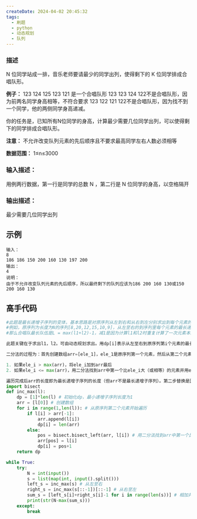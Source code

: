 ```yaml
---
createDate: 2024-04-02 20:45:32
tags:
  - 刷题
  - python
  - 动态规划
  - 队列
---
```

### 描述

N 位同学站成一排，音乐老师要请最少的同学出列，使得剩下的 K 位同学排成合唱队形。

**例子：**
123 124 125 123 121 是一个合唱队形
123 123 124 122不是合唱队形，因为前两名同学身高相等，不符合要求
123 122 121 122不是合唱队形，因为找不到一个同学，他的两侧同学身高递减。

你的任务是，已知所有N位同学的身高，计算最少需要几位同学出列，可以使得剩下的同学排成合唱队形。

**注意：** 不允许改变队列元素的先后顺序且不要求最高同学左右人数必须相等

**数据范围：** 1≤n≤3000

### 输入描述：

用例两行数据，第一行是同学的总数 N ，第二行是 N 位同学的身高，以空格隔开

### 输出描述：

最少需要几位同学出列

## 示例
```0
输入：
8
186 186 150 200 160 130 197 200
输出：
4
说明：
由于不允许改变队列元素的先后顺序，所以最终剩下的队列应该为186 200 160 130或150 200 160 130
```

## 高手代码
```python
#此题是最长递增子序列的变体，基本思路是对原序列从左到右和从右到左分别求出到每个元素的最长递增子序列的长度。
#例如，原序列为长度为N的序列[8,20,12,15,10,9]，从左至右的到序列里每个元素的最长递增子序列为l1=[1,2,2,3,2,2]，从右至左为l2=[1,4,3,3,2,1]，l1+l2=[2,6,5,6,4,3]。
#那么合唱队最长队伍是L = max(l1+l2)-1，减1是因为计算l1和l2时重复计算了一次元素本身。因此最少出列人数为原序列长度N-L。

此题关键在于求出l1，l2。可由动态规划求出。用dp[i]表示从左至右到原序列第i个元素的最长递增子序列的长度，从第i个元素往回遍历更新dp[i]的值。由于每个元素都需要往回遍历一次，时间复杂度是o(n^2)。往回遍历如何更新dp[i]的值在其他题解已有很好的介绍，这里主要写用二分法代替往回遍历的过程，时间复杂度是o(nlogn)。

二分法的过程为：首先创建数组arr=[ele_1]，ele_1是原序列第一个元素，然后从第二个元素开始从左至右遍历原序列

1. 如果ele_i > max(arr)，将ele_i加到arr最后
2. 如果ele_i <= max(arr)，用二分法找到arr中第一个比ele_i大（或相等）的元素并用ele_i替换

遍历完成后arr的长度即为最长递增子序列的长度（但arr不是最长递增子序列）。第二步替换是因为为遍历到的元素可能会有比ele_i大但比替换元素小的元素，比如原序列为[2,5,8,3,4,6]。
import bisect
def inc_max(l):
    dp = [1]*len(l) # 初始化dp，最小递增子序列长度为1
    arr = [l[0]] # 创建数组
    for i in range(1,len(l)): # 从原序列第二个元素开始遍历
        if l[i] > arr[-1]:
            arr.append(l[i])
            dp[i] = len(arr)
        else:
            pos = bisect.bisect_left(arr, l[i]) # 用二分法找到arr中第一个比ele_i大（或相等）的元素的位置
            arr[pos] = l[i]
            dp[i] = pos+1
    return dp 

while True:
    try:
        N = int(input())
        s = list(map(int, input().split()))
        left_s = inc_max(s) # 从左至右
        right_s = inc_max(s[::-1])[::-1] # 从右至左
        sum_s = [left_s[i]+right_s[i]-1 for i in range(len(s))] # 相加并减去重复计算
        print(str(N-max(sum_s)))
    except:
        break
```